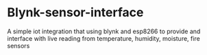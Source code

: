 # Blynk-sensor-interface
A simple iot integration that using blynk and esp8266 to provide and interface with live reading from temperature, humidity, moisture, fire sensors 
